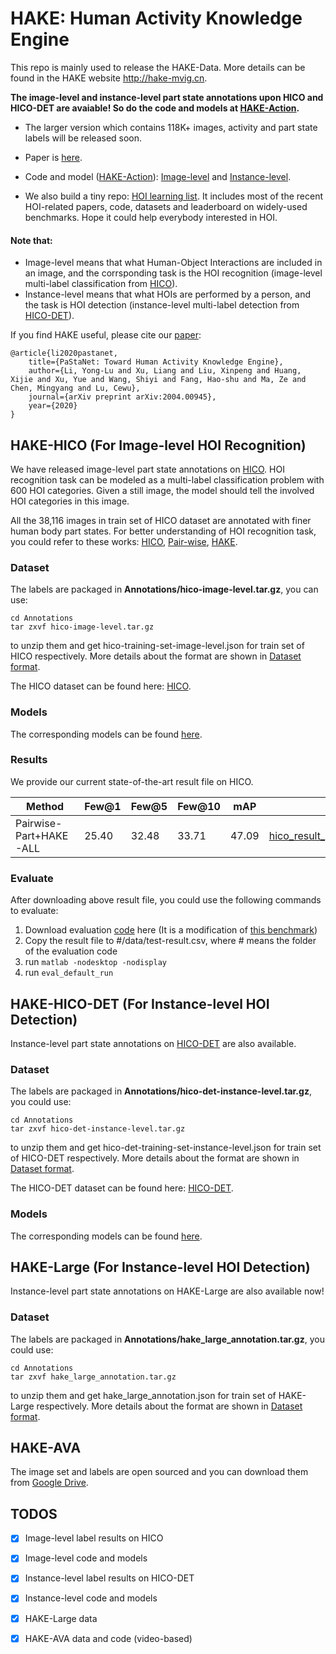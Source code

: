 # HAKE: Human Activity Knowledge Engine

This repo is mainly used to release the HAKE-Data.
More details can be found in the HAKE website http://hake-mvig.cn.

**The image-level and instance-level part state annotations upon HICO and HICO-DET are avaiable! So do the code and models at [HAKE-Action](https://github.com/DirtyHarryLYL/HAKE-Action).**

- The larger version which contains 118K+ images, activity and part state labels will be released soon.

- Paper is [here](https://arxiv.org/abs/2004.00945).

- Code and model ([HAKE-Action](https://github.com/DirtyHarryLYL/HAKE-Action)): [Image-level](https://github.com/DirtyHarryLYL/HAKE-Action/tree/Image-level-HAKE-Action) and [Instance-level](https://github.com/DirtyHarryLYL/HAKE-Action/tree/Instance-level-HAKE-Action).

- We also build a tiny repo: [HOI learning list](https://github.com/DirtyHarryLYL/HOI-Learning-List). It includes most of the recent HOI-related papers, code, datasets and leaderboard on widely-used benchmarks. Hope it could help everybody interested in HOI.

#### Note that: 
- Image-level means that what Human-Object Interactions are included in an image, and the corrsponding task is the HOI recognition (image-level multi-label classification from [HICO](http://www-personal.umich.edu/~ywchao/hico/)). 
- Instance-level means that what HOIs are performed by a person, and the task is HOI detection (instance-level multi-label detection from [HICO-DET](http://www-personal.umich.edu/~ywchao/publications/chao_wacv2018.pdf)).

If you find HAKE useful, please cite our [paper](https://arxiv.org/abs/1904.06539):

    @article{li2020pastanet,
        title={PaStaNet: Toward Human Activity Knowledge Engine},
        author={Li, Yong-Lu and Xu, Liang and Liu, Xinpeng and Huang, Xijie and Xu, Yue and Wang, Shiyi and Fang, Hao-shu and Ma, Ze and Chen, Mingyang and Lu, Cewu},
        journal={arXiv preprint arXiv:2004.00945},
        year={2020}
    }

## HAKE-HICO (For Image-level HOI Recognition)

We have released image-level part state annotations on [HICO](http://www-personal.umich.edu/~ywchao/hico/). 
HOI recognition task can be modeled as a multi-label classification problem with 600 HOI categories. Given a still image, the model should tell the involved HOI categories in this image.

All the 38,116 images in train set of HICO dataset are annotated with finer human body part states. 
For better understanding of HOI recognition task, you could refer to these works: [HICO](http://www-personal.umich.edu/~ywchao/publications/chao_iccv2015.pdf), [Pair-wise](http://openaccess.thecvf.com/content_ECCV_2018/papers/Haoshu_Fang_Pairwise_Body-Part_Attention_ECCV_2018_paper.pdf), [HAKE](https://arxiv.org/pdf/1904.06539.pdf).

### Dataset
The labels are packaged in **Annotations/hico-image-level.tar.gz**, you can use:

    cd Annotations
    tar zxvf hico-image-level.tar.gz

to unzip them and get hico-training-set-image-level.json for train set of HICO respectively. More details about the format are shown in [Dataset format](Annotations/README.md#image-level-partstate-for-hico).

The HICO dataset can be found here: [HICO](http://www-personal.umich.edu/~ywchao/hico/).

### Models
The corresponding models can be found [here](https://github.com/DirtyHarryLYL/HAKE-Action/tree/Image-level-HAKE-Action).

### Results
We provide our current state-of-the-art result file on HICO.


| Method | Few@1 | Few@5 | Few@10 | mAP | result |
| --- | ------ | ------ | --- | --- | ---|
| Pairwise-Part+HAKE-ALL | 25.40 | 32.48 | 33.71 | 47.09 | [hico\_result\_pairwise\_hake\_all.csv](https://drive.google.com/file/d/1nWi44-UaMB0cnkdGoIN8dGi3cwsRcnVb/view?usp=sharing) |

### Evaluate
After downloading above result file, you could use the following commands to evaluate: 

1. Download evaluation [code](https://drive.google.com/drive/folders/1mvXAtCe0Yc7JUQXCu3D_wpWt7r048lGc?usp=sharing) here (It is a modification of [this benchmark](https://github.com/ywchao/hico_benchmark))
2. Copy the result file to #/data/test-result.csv, where # means the folder of the evaluation code
3. run `matlab -nodesktop -nodisplay`
4. run `eval_default_run`


## HAKE-HICO-DET (For Instance-level HOI Detection)

Instance-level part state annotations on [HICO-DET](http://www-personal.umich.edu/~ywchao/hico/) are also available.

### Dataset
The labels are packaged in **Annotations/hico-det-instance-level.tar.gz**, you could use:

    cd Annotations
    tar zxvf hico-det-instance-level.tar.gz

to unzip them and get hico-det-training-set-instance-level.json for train set of HICO-DET respectively. 
More details about the format are shown in [Dataset format](Annotations/README.md).

The HICO-DET dataset can be found here: [HICO-DET](http://www-personal.umich.edu/~ywchao/hico/).

### Models
The corresponding models can be found [here](https://github.com/DirtyHarryLYL/HAKE-Action/tree/Instance-level-HAKE-Action).

## HAKE-Large (For Instance-level HOI Detection)

Instance-level part state annotations on HAKE-Large are also available now!


### Dataset
The labels are packaged in **Annotations/hake\_large\_annotation.tar.gz**, you could use:

    cd Annotations
    tar zxvf hake_large_annotation.tar.gz

to unzip them and get hake\_large\_annotation.json for train set of HAKE-Large respectively. 
More details about the format are shown in [Dataset format](Annotations/README.md).



## HAKE-AVA
The image set and labels are open sourced and you can download them from [Google Drive](https://drive.google.com/open?id=14K_4FfjviJNDVLJdGM96W2ZLN55dDb2-).


## TODOS
- [x] Image-level label results on HICO
- [x] Image-level code and models
- [x] Instance-level label results on HICO-DET
- [x] Instance-level code and models
- [x] HAKE-Large data
- [x] HAKE-AVA data and code (video-based)




